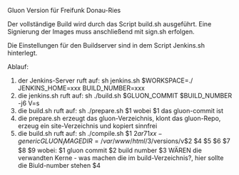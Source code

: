 
Gluon Version für Freifunk Donau-Ries

Der vollständige Build wird durch das Script build.sh ausgeführt. 
Eine Signierung der Images muss anschließend mit sign.sh erfolgen. 

Die Einstellungen für den Buildserver sind in dem Script Jenkins.sh hinterlegt.

Ablauf:
1. der Jenkins-Server ruft auf: sh jenkins.sh $WORKSPACE=./ JENKINS_HOME=xxx BUILD_NUMBER=xxx
2. die jenkins.sh ruft auf: sh ./build.sh $GLUON_COMMIT $BUILD_NUMBER -j6 V=s
3. die build.sh ruft auf: sh ./prepare.sh $1 wobei $1  das gluon-commit ist
4. die prepare.sh erzeugt das gluon-Verzeichnis, klont das gluon-Repo, erzeug ein site-Verzeichnis und kopiert sinnfrei
5. die build.sh ruft auf: sh ./compile.sh $1 $2 ar71xx-generic GLUON_IMAGEDIR=/var/www/html/$3/versions/v$2 $4 $5 $6 $7 $8 $9
   wobei:
      $1 gluon commit
      $2 build number
      $3 WÄREN die verwandten Kerne - was machen die im build-Verzeichnis?, hier sollte die Biuld-number stehen
      $4
